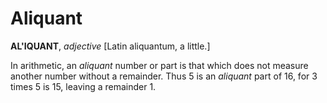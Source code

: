 # Aliquant

**AL'IQUANT**, _adjective_ \[Latin aliquantum, a little.\]

In arithmetic, an _aliquant_ number or part is that which does not measure another number without a remainder. Thus 5 is an _aliquant_ part of 16, for 3 times 5 is 15, leaving a remainder 1.